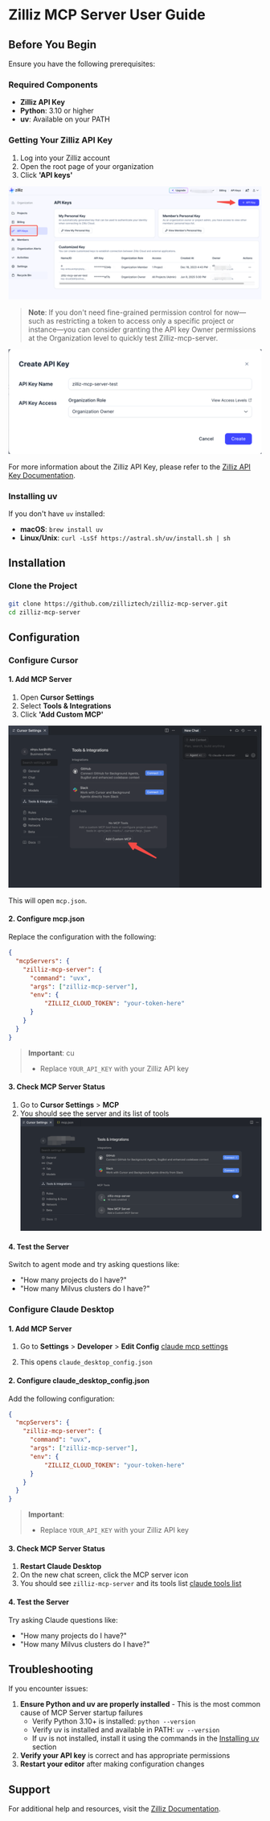 # Zilliz MCP Server User Guide

## Before You Begin

Ensure you have the following prerequisites:

### Required Components

- **Zilliz API Key**
- **Python**: 3.10 or higher
- **uv**: Available on your PATH

### Getting Your Zilliz API Key

1. Log into your Zilliz account
2. Open the root page of your organization
3. Click **'API keys'**

![API Keys Access](imgs/api_key_access.PNG)

> **Note**: If you don't need fine-grained permission control for now—such as restricting a token to access only a specific project or instance—you can consider granting the API key Owner permissions at the Organization level to quickly test Zilliz-mcp-server.

![API Key Permissions](imgs/api_key_permissions.PNG)

For more information about the Zilliz API Key, please refer to the [Zilliz API Key Documentation](https://docs.zilliz.com/docs/api-key).

### Installing uv

If you don't have `uv` installed:

- **macOS**: `brew install uv`
- **Linux/Unix**: `curl -LsSf https://astral.sh/uv/install.sh | sh`

## Installation

### Clone the Project

```bash
git clone https://github.com/zilliztech/zilliz-mcp-server.git
cd zilliz-mcp-server
```

## Configuration

### Configure Cursor

#### 1. Add MCP Server

1. Open **Cursor Settings**
2. Select **Tools & Integrations**
3. Click **'Add Custom MCP'**

![Add Custom MCP](imgs/add_custom_mcp.PNG)

This will open `mcp.json`.

#### 2. Configure mcp.json

Replace the configuration with the following:

```json
{
  "mcpServers": {
    "zilliz-mcp-server": {
      "command": "uvx",
      "args": ["zilliz-mcp-server"],
      "env": {
          "ZILLIZ_CLOUD_TOKEN": "your-token-here"
      }
    }
  }
}
```

> **Important**: cu
> - Replace `YOUR_API_KEY` with your Zilliz API key

#### 3. Check MCP Server Status

1. Go to **Cursor Settings** > **MCP**
2. You should see the server and its list of tools
![cursor tools list](imgs/cursor_tools_list.png)

#### 4. Test the Server

Switch to agent mode and try asking questions like:
- "How many projects do I have?"
- "How many Milvus clusters do I have?"

### Configure Claude Desktop

#### 1. Add MCP Server

1. Go to **Settings** > **Developer** > **Edit Config**
[claude mcp settings](imgs/claude_mcp-setting.png)

2. This opens `claude_desktop_config.json`

#### 2. Configure claude_desktop_config.json

Add the following configuration:

```json
{
  "mcpServers": {
    "zilliz-mcp-server": {
      "command": "uvx",
      "args": ["zilliz-mcp-server"],
      "env": {
          "ZILLIZ_CLOUD_TOKEN": "your-token-here"
      }
    }
  }
}
```

> **Important**: 
> - Replace `YOUR_API_KEY` with your Zilliz API key

#### 3. Check MCP Server Status

1. **Restart Claude Desktop**
2. On the new chat screen, click the MCP server icon
3. You should see `zilliz-mcp-server` and its tools list
[claude tools list](imgs/claude_tools_list.png)

#### 4. Test the Server

Try asking Claude questions like:
- "How many projects do I have?"
- "How many Milvus clusters do I have?"

## Troubleshooting

If you encounter issues:

1. **Ensure Python and uv are properly installed** - This is the most common cause of MCP Server startup failures
   - Verify Python 3.10+ is installed: `python --version`
   - Verify uv is installed and available in PATH: `uv --version`
   - If uv is not installed, install it using the commands in the [Installing uv](#installing-uv) section
2. **Verify your API key** is correct and has appropriate permissions
3. **Restart your editor** after making configuration changes

## Support

For additional help and resources, visit the [Zilliz Documentation](https://docs.zilliz.com/).
